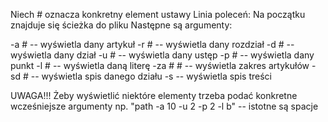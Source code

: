 Niech # oznacza konkretny element ustawy
Linia poleceń:
Na początku znajduje się ścieżka do pliku
Następne są argumenty: 

-a #    -- wyświetla dany artykuł
-r # 	-- wyświetla dany rozdział
-d # 	-- wyświetla dany dział
-u # 	-- wyświetla dany ustęp
-p # 	-- wyświetla dany punkt
-l #	-- wyświetla daną literę
-za # # -- wyświetla zakres artykułów
-sd # -- wyświetla spis danego działu
-s	-- wyświetla spis treści

UWAGA!!! Żeby wyświetlić niektóre elementy trzeba podać konkretne wcześniejsze argumenty
np.
"path -a 10 -u 2 -p 2 -l b"  -- istotne są spacje 
